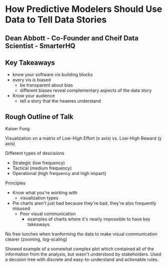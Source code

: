 # How Predictive Modelers Should Use Data to Tell Data Stories

## Dean Abbott - Co-Founder and Cheif Data Scientist - SmarterHQ

## Key Takeaways

  - know your software vis building blocks
  - every vis is biased
      + be transparent about bias
      + different biases reveal complementary aspects of the data story
  - Know your audience
      + tell a story that the heaeres understand

## Rough Outline of Talk

Kaiser Fung

Visualization on a matrix of Low-High Effort (x axis) vs. Low-High Reward (y axis)

Different types of descisions
 
  - Strategic (low frequency)
  - Tactical (medium frequency)
  - Operational (high frequency and high impact)

Principles

  - Know what you're working with
      + visualization types
  - Pie charts aren't just bad because they're bad, they're also frequently misused
      + Poor visual communication
          * examples of charts where it's nearly impossible to have key takeaways

No free lunches when tranforming the data to make visual communication clearer (zooming, log-scaling)

Showed example of a somewhat complex plot which contained all of the information from the analysis, but wasn't understood by stakeholders. Used a decision tree with discrete and easy-to-understand and actionable rules.



